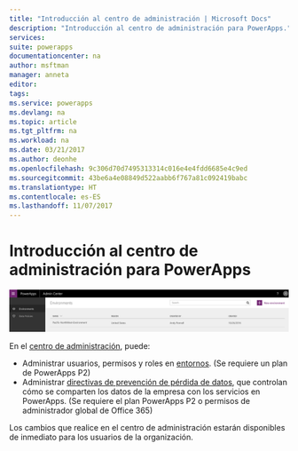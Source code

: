 ```yaml
---
title: "Introducción al centro de administración | Microsoft Docs"
description: "Introducción al centro de administración para PowerApps."
services: 
suite: powerapps
documentationcenter: na
author: msftman
manager: anneta
editor: 
tags: 
ms.service: powerapps
ms.devlang: na
ms.topic: article
ms.tgt_pltfrm: na
ms.workload: na
ms.date: 03/21/2017
ms.author: deonhe
ms.openlocfilehash: 9c306d70d7495313314c016e4e4fdd6685e4c9ed
ms.sourcegitcommit: 43be6a4e08849d522aabb6f767a81c092419babc
ms.translationtype: HT
ms.contentlocale: es-ES
ms.lasthandoff: 11/07/2017
---
```

# <a name="introduction-to-the-admin-center-for-powerapps"></a>Introducción al centro de administración para PowerApps
![Introducción](./media/introduction-to-the-admin-center/overview.png)  

En el [centro de administración](https://admin.powerapps.com), puede:

* Administrar usuarios, permisos y roles en [entornos](environments-administration.md). (Se requiere un plan de PowerApps P2)
* Administrar [directivas de prevención de pérdida de datos](prevent-data-loss.md), que controlan cómo se comparten los datos de la empresa con los servicios en PowerApps. (Se requiere el plan PowerApps P2 o permisos de administrador global de Office 365)

Los cambios que realice en el centro de administración estarán disponibles de inmediato para los usuarios de la organización.     

